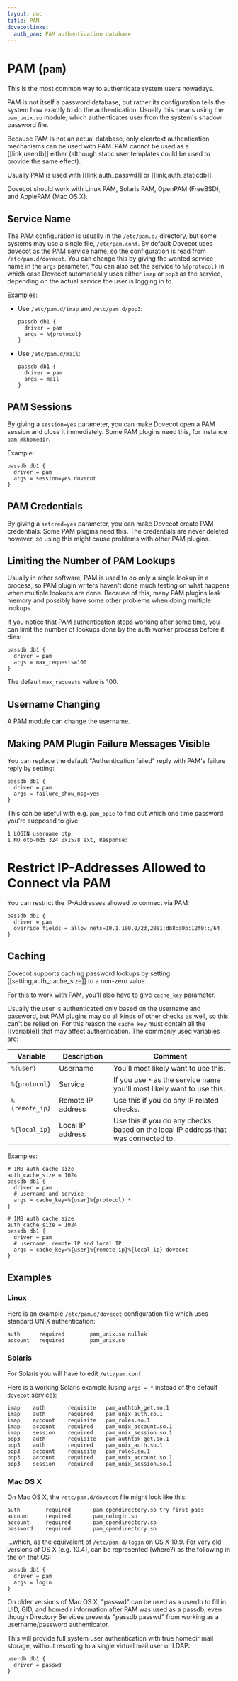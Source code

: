 ```yaml
---
layout: doc
title: PAM
dovecotlinks:
  auth_pam: PAM authentication database
---
```


# PAM (`pam`)

This is the most common way to authenticate system users nowadays.

PAM is not itself a password database, but rather its configuration tells
the system how exactly to do the authentication. Usually this means using
the `pam_unix.so` module, which authenticates user from the system's
shadow password file.

Because PAM is not an actual database, only cleartext authentication
mechanisms can be used with PAM. PAM cannot be used as a [[link,userdb]]
either (although static user templates could be used to provide the same
effect).

Usually PAM is used with [[link,auth_passwd]] or [[link,auth_staticdb]].

Dovecot should work with Linux PAM, Solaris PAM, OpenPAM (FreeBSD),
and ApplePAM (Mac OS X).

## Service Name

The PAM configuration is usually in the `/etc/pam.d/` directory, but some
systems may use a single file, `/etc/pam.conf`. By default Dovecot uses
dovecot as the PAM service name, so the configuration is read from
`/etc/pam.d/dovecot`. You can change this by giving the wanted service name
in the `args` parameter. You can also set the service to `%{protocol}` in which
case Dovecot automatically uses either `imap` or `pop3` as the service,
depending on the actual service the user is logging in to.

Examples:

* Use `/etc/pam.d/imap` and `/etc/pam.d/pop3`:

  ```[dovecot.conf]
  passdb db1 {
    driver = pam
    args = %{protocol}
  }
  ```

* Use `/etc/pam.d/mail`:

  ```[dovecot.conf]
  passdb db1 {
    driver = pam
    args = mail
  }
  ```

## PAM Sessions

By giving a `session=yes` parameter, you can make Dovecot open a PAM
session and close it immediately. Some PAM plugins need this, for instance
`pam_mkhomedir`.

Example:

```[dovecot.conf]
passdb db1 {
  driver = pam
  args = session=yes dovecot
}
```

## PAM Credentials

By giving a `setcred=yes` parameter, you can make Dovecot create PAM
credentials. Some PAM plugins need this. The credentials are never deleted
however, so using this might cause problems with other PAM plugins.

## Limiting the Number of PAM Lookups

Usually in other software, PAM is used to do only a single lookup in a process,
so PAM plugin writers haven't done much testing on what happens when multiple
lookups are done. Because of this, many PAM plugins leak memory and possibly
have some other problems when doing multiple lookups.

If you notice that PAM authentication stops working after some time, you
can limit the number of lookups done by the auth worker process before it
dies:

```[dovecot.conf]
passdb db1 {
  driver = pam
  args = max_requests=100
}
```

The default `max_requests` value is 100.

## Username Changing

A PAM module can change the username.

## Making PAM Plugin Failure Messages Visible

You can replace the default "Authentication failed" reply with PAM's failure
reply by setting:

```[dovecot.conf]
passdb db1 {
  driver = pam
  args = failure_show_msg=yes
}
```

This can be useful with e.g. `pam_opie` to find out which one time password
you're supposed to give:

```
1 LOGIN username otp
1 NO otp-md5 324 0x1578 ext, Response:
```

# Restrict IP-Addresses Allowed to Connect via PAM

You can restrict the IP-Addresses allowed to connect via PAM:

```[dovecot.conf]
passdb db1 {
  driver = pam
  override_fields = allow_nets=10.1.100.0/23,2001:db8:a0b:12f0::/64
}
```

## Caching

Dovecot supports caching password lookups by setting
[[setting,auth_cache_size]] to a non-zero value.

For this to work with PAM, you'll also have to give `cache_key` parameter.

Usually the user is authenticated only based on the username and password,
but PAM plugins may do all kinds of other checks as well, so this can't be
relied on. For this reason the `cache_key` must contain all the
[[variable]] that may affect authentication. The commonly used variables are:

| Variable | Description | Comment |
| -------- | ----------- | ------- |
| `%{user}` | Username | You'll most likely want to use this. |
| `%{protocol}` | Service | If you use `*` as the service name you'll most likely want to use this. |
| `%{remote_ip}` | Remote IP address | Use this if you do any IP related checks. |
| `%{local_ip}` | Local IP address | Use this if you do any checks based on the local IP address that was connected to. |

Examples:

```[dovecot.conf]
# 1MB auth cache size
auth_cache_size = 1024
passdb db1 {
  driver = pam
  # username and service
  args = cache_key=%{user}%{protocol} *
}
```

```[dovecot.conf]
# 1MB auth cache size
auth_cache_size = 1024
passdb db1 {
  driver = pam
  # username, remote IP and local IP
  args = cache_key=%{user}%{remote_ip}%{local_ip} dovecot
}
```

## Examples

### Linux

Here is an example `/etc/pam.d/dovecot` configuration file which uses
standard UNIX authentication:

```
auth      required        pam_unix.so nullok
account   required        pam_unix.so
```

### Solaris

For Solaris you will have to edit `/etc/pam.conf`.

Here is a working Solaris example (using `args = *` instead of the default
`dovecot` service):

```
imap    auth       requisite   pam_authtok_get.so.1
imap    auth       required    pam_unix_auth.so.1
imap    account    requisite   pam_roles.so.1
imap    account    required    pam_unix_account.so.1
imap    session    required    pam_unix_session.so.1
pop3    auth       requisite   pam_authtok_get.so.1
pop3    auth       required    pam_unix_auth.so.1
pop3    account    requisite   pam_roles.so.1
pop3    account    required    pam_unix_account.so.1
pop3    session    required    pam_unix_session.so.1
```

### Mac OS X

On Mac OS X, the `/etc/pam.d/dovecot` file might look like this:

```
auth        required       pam_opendirectory.so try_first_pass
account     required       pam_nologin.so
account     required       pam_opendirectory.so
password    required       pam_opendirectory.so
```

...which, as the equivalent of `/etc/pam.d/login` on OS X 10.9. For very old
versions of OS X (e.g. 10.4), can be represented (where?) as the following in
the on that OS:

```[dovecot.conf]
passdb db1 {
  driver = pam
  args = login
}
```

On older versions of Mac OS X, "passwd" can be used as a userdb to fill
in UID, GID, and homedir information after PAM was used as a passdb, even
though Directory Services prevents "passdb passwd" from working as a
username/password authenticator.

This will provide full system user authentication with true homedir mail
storage, without resorting to a single virtual mail user or LDAP:

```[dovecot.conf]
userdb db1 {
  driver = passwd
}
```
